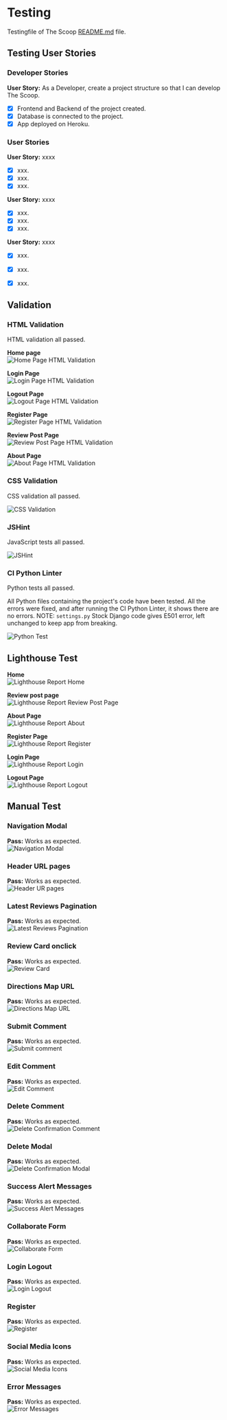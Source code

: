 # Testing

Testingfile of The Scoop [README.md](README.md) file.

## Testing User Stories

### Developer Stories

**User Story:** As a Developer, create a project structure so that I can develop The Scoop.

- [x] Frontend and Backend of the project created.
- [x] Database is connected to the project.
- [x] App deployed on Heroku.

### User Stories

**User Story:** xxxx

- [x] xxx.
- [x] xxx.
- [x] xxx.

**User Story:** xxxx

- [x] xxx.
- [x] xxx.
- [x] xxx.

**User Story:** xxxx

- [x] xxx.
- [x] xxx.
- [x] xxx.


## Validation

### HTML Validation

HTML validation all passed.

**Home page**  
![Home Page HTML Validation]()

**Login Page**  
![Login Page HTML Validation]()

**Logout Page**  
![Logout Page HTML Validation]()

**Register Page**  
![Register Page HTML Validation]()

**Review Post Page**  
![Review Post Page HTML Validation]()

**About Page**  
![About Page HTML Validation]()

### CSS Validation

CSS validation all passed.

![CSS Validation]()

### JSHint

JavaScript tests all passed.

![JSHint]()

### CI Python Linter

Python tests all passed.

All Python files containing the project's code have been tested. All the errors were fixed, and after running the CI Python Linter, it shows there are no errors.
NOTE: `settings.py` Stock Django code gives E501 error, left unchanged to keep app from breaking.

![Python Test]()

## Lighthouse Test

**Home**  
![Lighthouse Report Home]()

**Review post page**  
![Lighthouse Report Review Post Page]()

**About Page**  
![Lighthouse Report About]()

**Register Page**  
![Lighthouse Report Register]()

**Login Page**  
![Lighthouse Report Login]()

**Logout Page**  
![Lighthouse Report Logout]()

## Manual Test

### Navigation Modal

**Pass:** Works as expected.  
![Navigation Modal]()

### Header URL pages

**Pass:** Works as expected.  
![Header UR pages]()

### Latest Reviews Pagination

**Pass:** Works as expected.  
![Latest Reviews Pagination]()

### Review Card onclick

**Pass:** Works as expected.  
![Review Card]()

### Directions Map URL

**Pass:** Works as expected.  
![Directions Map URL]()

### Submit Comment

**Pass:** Works as expected.  
![Submit comment]()

### Edit Comment

**Pass:** Works as expected.  
![Edit Comment](docs/test-gif/edit.gif)

### Delete Comment

**Pass:** Works as expected.  
![Delete Confirmation Comment]()

### Delete Modal

**Pass:** Works as expected.  
![Delete Confirmation Modal]()

### Success Alert Messages

**Pass:** Works as expected.  
![Success Alert Messages]()

### Collaborate Form

**Pass:** Works as expected.  
![Collaborate Form]()

### Login Logout

**Pass:** Works as expected.  
![Login Logout]()

### Register

**Pass:** Works as expected.  
![Register]()

### Social Media Icons

**Pass:** Works as expected.  
![Social Media Icons]()

### Error Messages

**Pass:** Works as expected.  
![Error Messages]()
